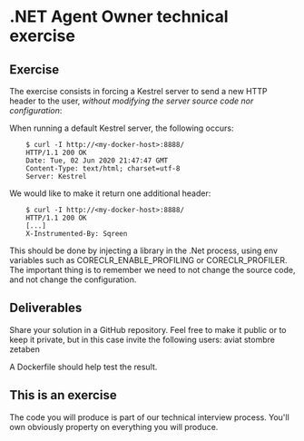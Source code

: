 # .NET Agent Owner technical exercise
## Exercise
The exercise consists in forcing a Kestrel server to send a new HTTP header to the user,  *without modifying the server source code nor configuration*:

When running a default Kestrel server, the following occurs:

```
    $ curl -I http://<my-docker-host>:8888/
    HTTP/1.1 200 OK
    Date: Tue, 02 Jun 2020 21:47:47 GMT
    Content-Type: text/html; charset=utf-8
    Server: Kestrel
```

We would like to make it return one additional header:

```
    $ curl -I http://<my-docker-host>:8888/
    HTTP/1.1 200 OK
    [...]
    X-Instrumented-By: Sqreen
```

This should be done by injecting a library in the .Net process, using env variables such as CORECLR_ENABLE_PROFILING or CORECLR_PROFILER. The important thing is to remember we need to not change the source code, and not change the configuration.

## Deliverables
Share your solution in a GitHub repository. Feel free to make it public or to keep it private, but in this case invite the following users:
  aviat
  stombre
  zetaben

A Dockerfile should help test the result.

## This is an exercise
The code you will produce is part of our technical interview process. You'll own obviously property on everything you will produce.

